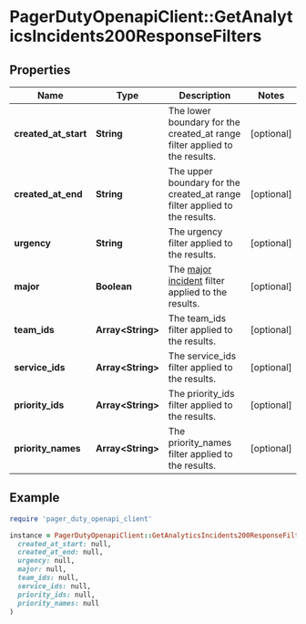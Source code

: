 # PagerDutyOpenapiClient::GetAnalyticsIncidents200ResponseFilters

## Properties

| Name | Type | Description | Notes |
| ---- | ---- | ----------- | ----- |
| **created_at_start** | **String** | The lower boundary for the created_at range filter applied to the results. | [optional] |
| **created_at_end** | **String** | The upper boundary for the created_at range filter applied to the results. | [optional] |
| **urgency** | **String** | The urgency filter applied to the results. | [optional] |
| **major** | **Boolean** | The [major incident](https://support.pagerduty.com/docs/operational-reviews#major-incidents) filter applied to the results. | [optional] |
| **team_ids** | **Array&lt;String&gt;** | The team_ids filter applied to the results. | [optional] |
| **service_ids** | **Array&lt;String&gt;** | The service_ids filter applied to the results. | [optional] |
| **priority_ids** | **Array&lt;String&gt;** | The priority_ids filter applied to the results. | [optional] |
| **priority_names** | **Array&lt;String&gt;** | The priority_names filter applied to the results. | [optional] |

## Example

```ruby
require 'pager_duty_openapi_client'

instance = PagerDutyOpenapiClient::GetAnalyticsIncidents200ResponseFilters.new(
  created_at_start: null,
  created_at_end: null,
  urgency: null,
  major: null,
  team_ids: null,
  service_ids: null,
  priority_ids: null,
  priority_names: null
)
```


